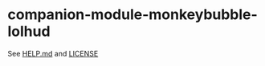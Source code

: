 # companion-module-monkeybubble-lolhud

See [HELP.md](./companion/HELP.md) and [LICENSE](./LICENSE)
